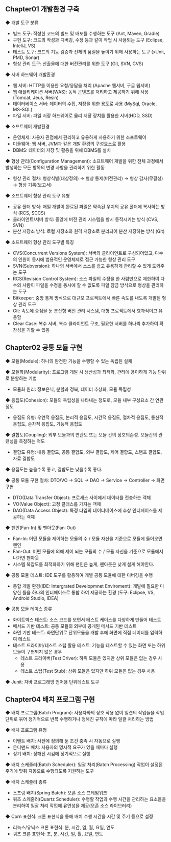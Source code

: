 ## Chapter01 개발환경 구축

◆ 개발 도구 분류

- 빌드 도구: 작성한 코드의 빌드 및 배포를 수행하는 도구 (Ant, Maven, Gradle)
- 구현 도구: 코드의 작성과 디버깅, 수정 등과 같이 작업 시 사용되는 도구 (Eclipse, InteliJ, VS)
- 테스트 도구: 코드의 기능 검증과 전체의 품질을 높이기 위해 사용하는 도구 (xUnit, PMD, Sonar)
- 형상 관리 도구: 산출물에 대한 버전관리를 위한 도구 (Git, SVN, CVS)

◆ 서버 하드웨어 개발환경

- 웹 서버: HTTP를 이용한 요청/응답을 처리 (Apache 웹서버, 구글 웹서버)
- 웹 애플리케이션 서버(WAS): 동적 콘텐츠를 처리하고 제공하기 위해 사용 (Tomcat, Jeus, Resin)
- 데이터베이스 서버: 데이터의 수집, 저장을 위한 용도로 사용 (MySql, Oracle, MS-SQL)
- 파일 서버: 파일 저장 하드웨어로 물리 저장 장치를 활용한 서버(HDD, SSD)

◆ 소프트웨어 개발환경

- 운영체제: 사용자 관점에서 편리하고 유용하게 사용하기 위한 소프트웨어
- 미들웨어: 웹 서버, JVM과 같은 개발 환경의 구성요소로 활용
- DBMS: 데이터의 저장 및 활용을 위해 DBMS를 설치

◆ 형상 관리(Configuration Management): 소프트웨어 개발을 위한 전체 과정에서 발생하는 모든 항목의 변경 사항을 관리하기 위한 활동

- 형상 관리 절차: 형상식별(대상정의) → 형상 통제(버전관리) → 형상 감사(무결성) → 형상 기록(보고서)

◆ 소프트웨어 형상 관리 도구 유형

- 공유 폴더 방식: 매일 개발이 완료된 파일은 약속된 우치의 공유 폴더에 복사하는 방식 (RCS, SCCS)
- 클라이언트/서버 방식: 중앙에 버전 관리 시스템을 항시 동작시키는 방식 (CVS, SVN)
- 분산 저장소 방식: 로컬 저장소와 원격 저장소로 분리되어 분산 저장하는 방식 (Git)

◆ 소프트웨어 형상 관리 도구별 특징

- CVS(Concurrent Versions System): 서버와 클라이언트로 구성되어있고, 다수의 인원이 동시에 범용적인 운영체제로 접근 가능한 형상 관리 도구
- SVN(Subversion): 하나의 서버에서 소스를 쉽고 유용하게 관리할 수 있게 도와주는 도구
- RCS(Revision Control System): 소스 파일의 수정을 한 사람만으로 제한하여 다수의 사람이 파일을 수정을 동시에 할 수 없도록 파일 잠금 방식으로 형상을 관리하는 도구
- Bitkeeper: 중앙 통제 방식으로 대규모 프로젝트에서 빠른 속도를 내도록 개발된 형상 관리 도구
- Git: 속도에 중점을 둔 분산형 버전 관리 시스템, 대형 프로젝트에서 효과적이고 유용함
- Clear Case: 복수 서버, 복수 클라이언트 구조, 필요한 서버를 하나씩 추가하여 확장성을 기할 수 있음

 

## Chapter02 공통 모듈 구현

◆ 모듈(Module): 하나의 완전한 기능을 수행할 수 있는 독립된 실체

◆ 모듈화(Modularity): 프로그램 개발 시 생산성과 최적화, 관리에 용이하게 기능 단위로 분할하는 기법

- 모듈화 원리: 정보은닉, 분할과 정복, 데이터 추상화, 모듈 독립성

◆ 응집도(Cohesion): 모듈의 독립성을 나타내는 정도로, 모듈 내부 구성요소 간 연관 정도

- 응집도 유형: 우연적 응집도, 논리적 응집도, 시간적 응집도, 절차적 응집도, 통신적 응집도, 순차적 응집도, 기능적 응집도

◆ 결합도(Coupling): 외부 모듈과의 연관도 또는 모듈 간의 상호의존성. 모듈간의 관련성을 측정하는 척도

- 결합도 유형: 내용 결합도, 공통 결합도, 외부 결합도, 제어 결합도, 스탬프 결합도, 자료 결합도

◆ 응집도는 높을수록 좋고, 결합도는 낮을수록 좋다.

◆ 공통 모듈 구현 절차: DTO/VO → SQL → DAO → Service → Controller → 화면 구현

- DTO(Data Transfer Object): 프로세스 사이에서 데이터를 전송하는 객체
- VO(Value Object): 고정 클래스를 가지는 객체
- DAO(Data Access Object): 특정 타입의 데이터베이스에 추상 인터페이스를 제공하는 객체

◆ 팬인(Fan-In) 및 팬아웃(Fan-Out)

- Fan-In: 어떤 모듈을 제어하는 모듈의 수 / 모듈 자신을 기준으로 모듈에 들어오면 팬인
- Fan-Out: 어떤 모듈에 의해 제어 되는 모듈의 수 / 모듈 자신을 기준으로 모듈에서 나가면 팬아웃
- 시스템 복잡도를 최적화하기 위해 팬인은 높게, 팬아웃은 낮게 설계 해야한다.

◆ 공통 모듈 테스트: IDE 도구를 활용하여 개별 공통 모듈에 대한 디버깅을 수행

- 통합 개발 환경(IDE: Intergrated Developmnet Enviroment): 개발에 필요한 다양한 틀을 하나의 인터페이스로 통합 하여 제공하는 환경 (도구: Eclipse, VS, Android Studio, IDEA)

◆ 공통 모듈 테이스 종류

- 화이트박스 테스트: 소스 코드를 보면서 테스트 케이스를 다양하게 만들어 테스트
- 메서드 기반 테스트: 공통 모듈의 외부에 공개된 메서드 기반 테스트
- 화면 기반 테스트: 화면단위로 단위모듈을 개발 후에 화면에 직접 데이터를 입력하여 테스트
- 테스트 드라이버/테스트 스텁 활용 테스트: 기능을 테스트할 수 있는 화면 또는 하위 모듈이 구현되지 않은 경우
  - 테스트 드라이버(Test Driver): 하위 모듈은 있지만 상위 모듈은 없는 경우 사용
  - 테스트 스텁(Test Stub): 상위 모듈은 있지만 하위 모듈은 없는 경우 사용

◆ Junit: 자바 프로그래밍 언어용 단위테스트 도구

 

## Chapter04 배치 프로그램 구현 

◆ 배치 프로그램(Batch Program): 사용자와의 상호 작용 없이 일련의 작업들을 작업 단위로 묶어 정기적으로 반복 수행하거나 정해진 규칙에 따라 일괄 처리하는 방법

◆ 배치 프로그램 유형

- 이벤트 배치: 사전에 정의해 둔 조건 충족 시 자동으로 실행
- 온디맨드 배치: 사용자의 명시적 요구가 있을 때마다 실행
- 정기 배치: 정해진 시검에 정기적으로 실행

◆ 배치 스케줄러(Batch Scheduler): 일괄 처리(Batch Processing) 작업이 설정된 주기에 맞춰 자동으로 수행되도록 지원하는 도구

◆ 배치 스케줄러 종류

- 스프링 배치(Spring Batch): 오픈 소스 프레임워크
- 쿼츠 스케줄러(Quartz Scheduler): 수행할 작업과 수행 시간을 관리하는 요소들을 분리하여 일괄 처리 작업에 유연성을 제공(오픈 소스 라이브러리)

◆ Corn 표현식: 크론 표현식을 통해 배치 수행 시간을 시간 및 주기 등으로 설정

- 리눅스/유닉스 크론 표현식: 분, 시간, 일, 월, 요일, 연도
- 쿼츠 크론 표현식: 초, 분, 시간, 일, 월, 요일, 연도